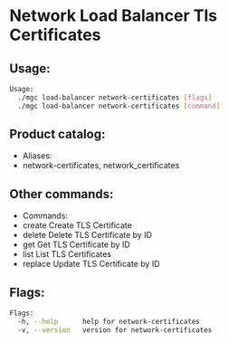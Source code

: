 # Network Load Balancer Tls Certificates

## Usage:
```bash
Usage:
  ./mgc load-balancer network-certificates [flags]
  ./mgc load-balancer network-certificates [command]
```

## Product catalog:
- Aliases:
- network-certificates, network_certificates

## Other commands:
- Commands:
- create      Create TLS Certificate
- delete      Delete TLS Certificate by ID
- get         Get TLS Certificate by ID
- list        List TLS Certificates
- replace     Update TLS Certificate by ID

## Flags:
```bash
Flags:
  -h, --help      help for network-certificates
  -v, --version   version for network-certificates
```

